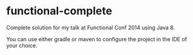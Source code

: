 functional-complete
===================

Complete solution for my talk at Functional Conf 2014 using Java 8.

You can use either gradle or maven to configure the project in the IDE of your choice.
